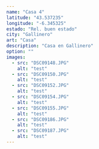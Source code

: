 ```yaml
---
name: "Casa 4"
latitude: "43.537235"
longitude: "-6.345325"
estado: "Rel. buen estado"
city: "Gallinero"
art: "Casa"
description: "Casa en Gallinero"
option: ""
images:
  - src: "DSC09148.JPG"
    alt: "test"
  - src: "DSC09150.JPG"
    alt: "test"
  - src: "DSC09152.JPG"
    alt: "test"
  - src: "DSC09154.JPG"
    alt: "test"
  - src: "DSC09155.JPG"
    alt: "test"
  - src: "DSC09186.JPG"
    alt: "test"
  - src: "DSC09187.JPG"
    alt: "test"
---
```

